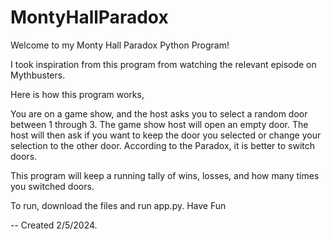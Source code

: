 # MontyHallParadox
Welcome to my Monty Hall Paradox Python Program! 

I took inspiration from this program from watching the relevant episode on Mythbusters.

Here is how this program works,

You are on a game show, and the host asks you to select a random door between 1 through 3. The game 
show host will open an empty door. The host will then ask if you want to keep the door you selected
 or change your selection to the other door. According to the Paradox, it is better to switch doors.
  
This program will keep a running tally of wins, losses, and how many times you switched doors. 

To run, download the files and run app.py. Have Fun

-- Created 2/5/2024. 
